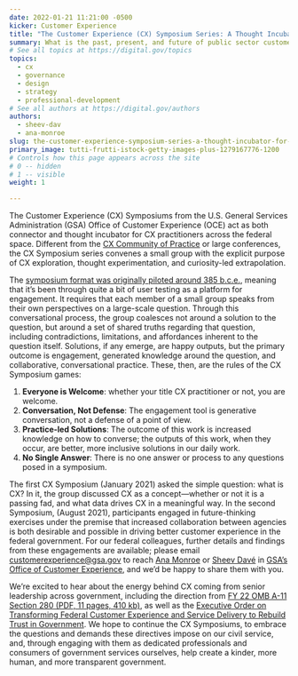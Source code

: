 ```yaml
---
date: 2022-01-21 11:21:00 -0500
kicker: Customer Experience
title: "The Customer Experience (CX) Symposium Series: A Thought Incubator for Federal CX Practitioners"
summary: What is the past, present, and future of public sector customer experience practice? The CX Symposium series gathers practitioners to map our way.
# See all topics at https://digital.gov/topics
topics:
  - cx
  - governance
  - design
  - strategy
  - professional-development
# See all authors at https://digital.gov/authors
authors:
  - sheev-dav
  - ana-monroe
slug: the-customer-experience-symposium-series-a-thought-incubator-for-federal-cx-practitioners
primary_image: tutti-frutti-istock-getty-images-plus-1279167776-1200
# Controls how this page appears across the site
# 0 -- hidden
# 1 -- visible
weight: 1

---
```


The Customer Experience (CX) Symposiums from the U.S. General Services Administration (GSA) Office of Customer Experience (OCE) act as both connector and thought incubator for CX practitioners across the federal space. Different from the [CX Community of Practice](https://digital.gov/communities/customer-experience/) or large conferences, the CX Symposium series convenes a small group with the explicit purpose of CX exploration, thought experimentation, and curiosity-led extrapolation.

The [symposium format was originally piloted around 385 b.c.e.](https://catalog.loc.gov/vwebv/search?searchCode=LCCN&searchArg=10033831&searchType=1&permalink=y), meaning that it’s been through quite a bit of user testing as a platform for engagement. It requires that each member of a small group speaks from their own perspectives on a large-scale question. Through this conversational process, the group coalesces not around a solution to the question, but around a set of shared truths regarding that question, including contradictions, limitations, and affordances inherent to the question itself. Solutions, if any emerge, are happy outputs, but the primary outcome is engagement, generated knowledge around the question, and collaborative, conversational practice. These, then, are the rules of the CX Symposium games:

1. **Everyone is Welcome**: whether your title CX practitioner or not, you are welcome.
2. **Conversation, Not Defense**: The engagement tool is generative conversation, not a defense of a point of view.
3. **Practice-led Solutions**: The outcome of this work is increased knowledge on how to converse; the outputs of this work, when they occur, are better, more inclusive solutions in our daily work.
4. **No Single Answer**: There is no one answer or process to any questions posed in a symposium.

The first CX Symposium (January 2021) asked the simple question: what is CX? In it, the group discussed CX as a concept—whether or not it is a passing fad, and what data drives CX in a meaningful way. In the second Symposium, (August 2021), participants engaged in future-thinking exercises under the premise that increased collaboration between agencies is both desirable and possible in driving better customer experience in the federal government. For our federal colleagues, further details and findings from these engagements are available; please email [customerexperience@gsa.gov](mailto:customerexperience@gsa.gov) to reach [Ana Monroe](https://digital.gov/authors/ana-monroe/) or [Sheev Davé](https://digital.gov/authors/sheev-dav/) in [GSA’s Office of Customer Experience](https://www.gsa.gov/about-us/organization/office-of-customer-experience), and we’d be happy to share them with you.

We’re excited to hear about the energy behind CX coming from senior leadership across government, including the direction from [FY 22 OMB A-11 Section 280 (PDF, 11 pages, 410 kb)](https://www.performance.gov/cx/assets/files/a11_2021-FY22.pdf), as well as the [Executive Order on Transforming Federal Customer Experience and Service Delivery to Rebuild Trust in Government](https://www.whitehouse.gov/briefing-room/presidential-actions/2021/12/13/executive-order-on-transforming-federal-customer-experience-and-service-delivery-to-rebuild-trust-in-government/). We hope to continue the CX Symposiums, to embrace the questions and demands these directives impose on our civil service, and, through engaging with them as dedicated professionals and consumers of government services ourselves, help create a kinder, more human, and more transparent government.
